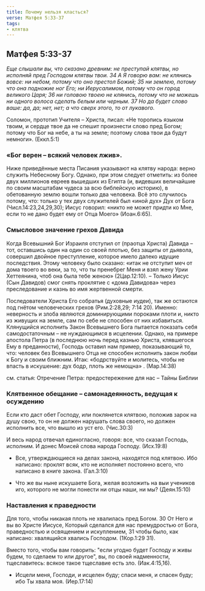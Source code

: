 ```yaml
---
title: Почему нельзя класться?
verse: Матфея 5:33-37
tags: 
- клятва
---
```


## Матфея 5:33-37

*Еще слышали вы, что сказано древним: не преступай клятвы, но исполняй пред Господом клятвы твои. 34 А Я говорю вам: не клянись вовсе: ни небом, потому что оно престол Божий; 35 ни землею, потому что она подножие ног Его; ни Иерусалимом, потому что он город великого Царя; 36 ни головою твоею не клянись, потому что не можешь ни одного волоса сделать белым или черным. 37 Но да будет слово ваше: да, да; нет, нет; а что сверх этого, то от лукавого.*

Соломон, прототип Учителя – Христа, писал: «Не торопись языком твоим, и сердце твое да не спешит произнести слово пред Богом; потому что Бог на небе, а ты на земле; поэтому слова твои да будут немноги». (Еккл.5:1) 

### «Бог верен – всякий человек лжив». 

Ниже приведённые места Писания указывают на клятву народа: верно служить Небесному Богу. Однако, при этом следует отметить: из более двух миллионов евреев вышедших из Египта (и, видевших величайшие по своим масштабам чудеса за всю библейскую историю), в обетованную землю вошли только два человека. Всё это случилось потому, что: только у тех двух служителей был «иной дух»  Дух от Бога (Числ.14:23,24,29,30); Иисус говорил: «никто не может придти ко Мне, если то не дано будет ему от Отца Моего» (Иоан.6:65). 

### Смысловое значение грехов Давида

Когда Всевышний Бог Израиля отступил от (праотца Христа) Давида – тот, оставшись один на один со своей плотью, без защиты от дьявола, совершил двойное преступление, которое имело далеко идущие последствия. Этому человеку было сказано: «итак не отступит меч от дома твоего во веки, за то, что ты пренебрег Меня и взял жену Урии Хеттеянина, чтоб она была тебе женою» (2Цар.12:10). – Только Иисус (Сын Давидов) смог снять проклятие с «дома Давидова» через преследование и казнь во имя жертвенной смерти. 

Последователи Христа  Его собратья (духовные иудеи), так же остаются под гнётом человеческих грехов (Рим.2:28,29; 7:14 20). Именно: неверность и злоба являются доминирующими пороками плоти  и, никто из живущих на земле, сам по себе не способен от них избавиться. Клянущийся исполнить Закон Всевышнего Бога пытается показать себя самодостаточным – не нуждающимся в исцелении. Однако, на примере апостола Петра (в последнюю ночь перед казнью Христа, клявшегося Ему в преданности), Господь оставил нам пример, показывающий то, что: человек без Всевышнего Отца не способен исполнить закон любви к Богу и своим ближним. 
Итак: «бодрствуйте и молитесь, чтобы не впасть в искушение: дух бодр, плоть же немощна» . (Мар.14:38)

см. статья: Отречение Петра: предостережение для нас – Тайны Библии

### Клятвенное обещание – самонадеянность, ведущая к осуждению

Если кто даст обет Господу, или поклянется клятвою, положив зарок на душу свою, то он не должен нарушать слова своего, но должен исполнить все, что вышло из уст его. (Чис.30:3)

И весь народ отвечал единогласно, говоря: все, что сказал Господь, исполним. И донес Моисей слова народа Господу. (Исх.19:8)

- Все, утверждающиеся на делах закона, находятся под клятвою. Ибо написано: проклят всяк, кто не исполняет постоянно всего, что написано в книге закона. (Гал.3:10) 

- Что же вы ныне искушаете Бога, желая возложить на выи учеников иго, которого не могли понести ни отцы наши, ни мы? (Деян.15:10)

### Наставления к праведности 

Для того, чтобы никакая плоть не хвалилась пред Богом. 30 От Него и вы во Христе Иисусе, Который сделался для нас премудростью от Бога, праведностью и освящением и искуплением, 31 чтобы было, как написано: хвалящийся хвались Господом. (1Кор.1:29 31).

Вместо того, чтобы вам говорить: "если угодно будет Господу и живы будем, то сделаем то или другое",  вы, по своей надменности, тщеславитесь: всякое такое тщеславие есть зло. (Иак.4:15,16). 

- Исцели меня, Господи, и исцелен буду; спаси меня, и спасен буду; ибо Ты хвала моя. (Иер.17:14)
